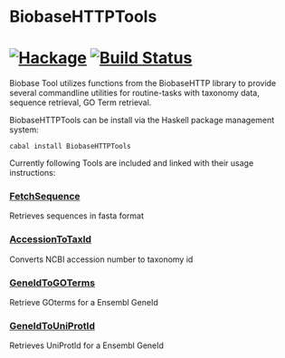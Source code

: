 # BiobaseHTTPTools

[![Hackage](https://img.shields.io/hackage/v/BiobaseHTTPTools.svg)](https://hackage.haskell.org/package/BiobaseHTTPTools) [![Build Status](https://travis-ci.org/eggzilla/BiobaseHTTPTools.svg)](https://travis-ci.org/eggzilla/BiobaseHTTPTools)
=============

Biobase Tool utilizes functions from the BiobaseHTTP library to provide
several commandline utilities for routine-tasks with taxonomy data, sequence retrieval, GO Term retrieval.

BiobaseHTTPTools can be install via the Haskell package management system:

    cabal install BiobaseHTTPTools

Currently following Tools are included and linked with their usage instructions:

### [FetchSequence](fetchsequence.md)
Retrieves sequences in fasta format

### [AccessionToTaxId](AccessionToTaxId.md)
Converts NCBI accession number to taxonomy id

### [GeneIdToGOTerms](GeneIdToGOTerms.md)
Retrieve GOterms for a Ensembl GeneId

### [GeneIdToUniProtId](GeneIdToUniProtId.md)
Retrieves UniProtId for a Ensembl GeneId
